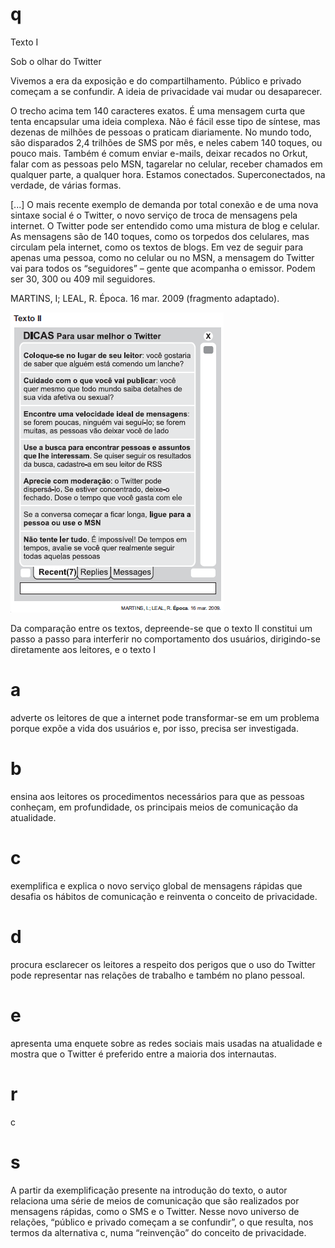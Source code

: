 # q
Texto I

Sob o olhar do Twitter

Vivemos a era da exposição e do compartilhamento. Público e privado começam a se confundir. A ideia de privacidade vai mudar ou desaparecer.

O trecho acima tem 140 caracteres exatos. É uma mensagem curta que tenta encapsular uma ideia complexa. Não é fácil esse tipo de síntese, mas dezenas de milhões de pessoas o praticam diariamente. No mundo todo, são disparados 2,4 trilhões de SMS por mês, e neles cabem 140 toques, ou pouco mais. Também é comum enviar e-mails, deixar recados no Orkut, falar com as pessoas pelo MSN, tagarelar no celular, receber chamados em qualquer parte, a qualquer hora. Estamos conectados. Superconectados, na verdade, de várias formas.

\[...] O mais recente exemplo de demanda por total conexão e de uma nova sintaxe social é o Twitter, o novo serviço de troca de mensagens pela internet. O Twitter pode ser entendido como uma mistura de blog e celular. As mensagens são de 140 toques, como os torpedos dos celulares, mas circulam pela internet, como os textos de blogs. Em vez de seguir para apenas uma pessoa, como no celular ou no MSN, a mensagem do Twitter vai para todos os “seguidores” – gente que acompanha o emissor. Podem ser 30, 300 ou 409 mil seguidores.

MARTINS, I; LEAL, R. Época. 16 mar. 2009 (fragmento adaptado).

![](fe8c8313-f40c-5e1a-fa6d-a8ad039573ec.png)

Da comparação entre os textos, depreende-se que o texto II constitui um passo a passo para interferir no comportamento dos usuários, dirigindo-se diretamente aos leitores, e o texto I

# a
adverte os leitores de que a internet pode transformar-se em um problema porque expõe a vida dos usuários e, por isso, precisa ser investigada.

# b
ensina aos leitores os procedimentos necessários para que as pessoas conheçam, em profundidade, os principais meios de comunicação da atualidade.

# c
exemplifica e explica o novo serviço global de mensagens rápidas que desafia os hábitos de comunicação e reinventa o conceito de privacidade.

# d
procura esclarecer os leitores a respeito dos perigos que o uso do Twitter pode representar nas relações de trabalho e também no plano pessoal.

# e
apresenta uma enquete sobre as redes sociais mais usadas na atualidade e mostra que o Twitter é preferido entre a maioria dos internautas.

# r
c

# s
A partir da exemplificação presente na introdução do texto, o autor relaciona uma série de meios de comunicação que são realizados por mensagens rápidas, como o SMS e o Twitter. Nesse novo universo de relações, “público e privado começam a se confundir”, o que resulta, nos termos da alternativa c, numa “reinvenção” do conceito de privacidade.
